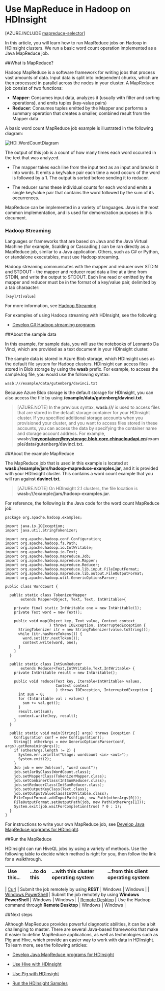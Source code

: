 <properties
   pageTitle="MapReduce with Hadoop on HDInsight | Windows Azure"
   description="Learn how to run MapReduce jobs on Hadoop in HDInsight clusters. You'll run a basic word count operation implemented as a Java MapReduce job."
   services="hdinsight"
   documentationCenter=""
   authors="Blackmist"
   manager="paulettm"
   editor="cgronlun"
	tags="azure-portal"/>

<tags
	ms.service="hdinsight"
	ms.date="09/23/2015"
	wacn.date=""/>

# Use MapReduce in Hadoop on HDInsight

[AZURE.INCLUDE [mapreduce-selector](../includes/hdinsight-selector-use-mapreduce.md)]

In this article, you will learn how to run MapReduce jobs on Hadoop in HDInsight clusters. We run a basic word count operation implemented as a Java MapReduce job.

##<a id="whatis"></a>What is MapReduce?

Hadoop MapReduce is a software framework for writing jobs that process vast amounts of data. Input data is split into independent chunks, which are then processed in parallel across the nodes in your cluster. A MapReduce job consist of two functions:

* **Mapper**: Consumes input data, analyzes it (usually with filter and sorting operations), and emits tuples (key-value pairs)
* **Reducer**: Consumes tuples emitted by the Mapper and performs a summary operation that creates a smaller, combined result from the Mapper data

A basic word count MapReduce job example is illustrated in the following diagram:

![HDI.WordCountDiagram][image-hdi-wordcountdiagram]

The output of this job is a count of how many times each word occurred in the text that was analyzed.

* The mapper takes each line from the input text as an input and breaks it into words. It emits a key/value pair each time a word occurs of the word is followed by a 1. The output is sorted before sending it to reducer.

* The reducer sums these individual counts for each word and emits a single key/value pair that contains the word followed by the sum of its occurrences.

MapReduce can be implemented in a variety of languages. Java is the most common implementation, and is used for demonstration purposes in this document.

### Hadoop Streaming

Languages or frameworks that are based on Java and the Java Virtual Machine (for example, Scalding or Cascading,) can be ran directly as a MapReduce job, similar to a Java application. Others, such as C# or Python, or standalone executables, must use Hadoop streaming.

Hadoop streaming communicates with the mapper and reducer over STDIN and STDOUT - the mapper and reducer read data a line at a time from STDIN, and write the output to STDOUT. Each line read or emitted by the mapper and reducer must be in the format of a key/value pair, delimited by a tab charaacter:

    [key]/t[value]

For more information, see [Hadoop Streaming](http://hadoop.apache.org/docs/r1.2.1/streaming.html).

For examples of using Hadoop streaming with HDInsight, see the following:

* [Develop C# Hadoop streaming programs](/documentation/articles/hdinsight-hadoop-develop-deploy-streaming-jobs)


##<a id="data"></a>About the sample data

In this example, for sample data, you will use the notebooks of Leonardo Da Vinci, which are provided as a text document in your HDInsight cluster.

The sample data is stored in Azure Blob storage, which HDInsight uses as the default file system for Hadoop clusters. HDInsight can access files stored in Blob storage by using the **wasb** prefix. For example, to access the sample.log file, you would use the following syntax:

	wasb:///example/data/gutenberg/davinci.txt

Because Azure Blob storage is the default storage for HDInsight, you can also access the file by using **/example/data/gutenberg/davinci.txt**.

> [AZURE.NOTE] In the previous syntax, **wasb:///** is used to access files that are stored in the default storage container for your HDInsight cluster. If you specified additional storage accounts when you provisioned your cluster, and you want to access files stored in these accounts, you can access the data by specifying the container name and storage account address. For example, **wasb://mycontainer@mystorage.blob.core.chinacloudapi.cn/example/data/gutenberg/davinci.txt**.

##<a id="job"></a>About the example MapReduce

The MapReduce job that is used in this example is located at **wasb://example/jars/hadoop-mapreduce-examples.jar**, and it is provided with your HDInsight cluster. This contains a word count example that you will run against **davinci.txt**.

> [AZURE.NOTE] On HDInsight 2.1 clusters, the file location is **wasb:///example/jars/hadoop-examples.jar**.

For reference, the following is the Java code for the word count MapReduce job:

	package org.apache.hadoop.examples;

	import java.io.IOException;
	import java.util.StringTokenizer;

	import org.apache.hadoop.conf.Configuration;
	import org.apache.hadoop.fs.Path;
	import org.apache.hadoop.io.IntWritable;
	import org.apache.hadoop.io.Text;
	import org.apache.hadoop.mapreduce.Job;
	import org.apache.hadoop.mapreduce.Mapper;
	import org.apache.hadoop.mapreduce.Reducer;
	import org.apache.hadoop.mapreduce.lib.input.FileInputFormat;
	import org.apache.hadoop.mapreduce.lib.output.FileOutputFormat;
	import org.apache.hadoop.util.GenericOptionsParser;

	public class WordCount {

	  public static class TokenizerMapper
	       extends Mapper<Object, Text, Text, IntWritable>{

	    private final static IntWritable one = new IntWritable(1);
	    private Text word = new Text();

	    public void map(Object key, Text value, Context context
	                    ) throws IOException, InterruptedException {
	      StringTokenizer itr = new StringTokenizer(value.toString());
	      while (itr.hasMoreTokens()) {
	        word.set(itr.nextToken());
	        context.write(word, one);
	      }
	    }
	  }

	  public static class IntSumReducer
	       extends Reducer<Text,IntWritable,Text,IntWritable> {
	    private IntWritable result = new IntWritable();

	    public void reduce(Text key, Iterable<IntWritable> values,
	                       Context context
	                       ) throws IOException, InterruptedException {
	      int sum = 0;
	      for (IntWritable val : values) {
	        sum += val.get();
	      }
	      result.set(sum);
	      context.write(key, result);
	    }
	  }

	  public static void main(String[] args) throws Exception {
	    Configuration conf = new Configuration();
	    String[] otherArgs = new GenericOptionsParser(conf, args).getRemainingArgs();
	    if (otherArgs.length != 2) {
	      System.err.println("Usage: wordcount <in> <out>");
	      System.exit(2);
	    }
	    Job job = new Job(conf, "word count");
	    job.setJarByClass(WordCount.class);
	    job.setMapperClass(TokenizerMapper.class);
	    job.setCombinerClass(IntSumReducer.class);
	    job.setReducerClass(IntSumReducer.class);
	    job.setOutputKeyClass(Text.class);
	    job.setOutputValueClass(IntWritable.class);
	    FileInputFormat.addInputPath(job, new Path(otherArgs[0]));
	    FileOutputFormat.setOutputPath(job, new Path(otherArgs[1]));
	    System.exit(job.waitForCompletion(true) ? 0 : 1);
	  }
	}

For instructions to write your own MapReduce job, see [Develop Java MapReduce programs for HDInsight](/documentation/articles/hdinsight-develop-deploy-java-mapreduce).

##<a id="run"></a>Run the MapReduce

HDInsight can run HiveQL jobs by using a variety of methods. Use the following table to decide which method is right for you, then follow the link for a walkthrough.

| **Use this**...                                                    | **...to do this**                                       | ...with this **cluster operating system** | ...from this **client operating system** |
|:-------------------------------------------------------------------|:--------------------------------------------------------|:------------------------------------------|:-----------------------------------------|

| [Curl](/documentation/articles/hdinsight-hadoop-use-mapreduce-curl)                     | Submit the job remotely by using **REST**               |  Windows                          |  Windows        |
| [Windows PowerShell](/documentation/articles/hdinsight-hadoop-use-mapreduce-powershell) | Submit the job remotely by using **Windows PowerShell** |  Windows                          | Windows                                  |
| [Remote Desktop](/documentation/articles/hdinsight-hadoop-use-mapreduce-remote-desktop)    | Use the Hadoop command through **Remote Desktop**       | Windows                                   | Windows                                  |

##<a id="nextsteps"></a>Next steps

Although MapReduce provides powerful diagnostic abilities, it can be a bit challenging to master. There are several Java-based frameworks that make it easier to define MapReduce applications, as well as technologies such as Pig and Hive, which provide an easier way to work with data in HDInsight. To learn more, see the following articles:

* [Develop Java MapReduce programs for HDInsight](/documentation/articles/hdinsight-develop-deploy-java-mapreduce)


* [Use Hive with HDInsight][hdinsight-use-hive]

* [Use Pig with HDInsight][hdinsight-use-pig]

* [Run the HDInsight Samples][hdinsight-samples]


[hdinsight-upload-data]: /documentation/articles/hdinsight-upload-data
[hdinsight-get-started]: /documentation/articles/hdinsight-get-started
[hdinsight-develop-mapreduce-jobs]: /documentation/articles/hdinsight-develop-deploy-java-mapreduce
[hdinsight-develop-streaming]: /documentation/articles/hdinsight-hadoop-develop-deploy-streaming-jobs
[hdinsight-use-hive]: /documentation/articles/hdinsight-use-hive
[hdinsight-use-pig]: /documentation/articles/hdinsight-use-pig
[hdinsight-samples]: /documentation/articles/hdinsight-run-samples
[hdinsight-provision]: /documentation/articles/hdinsight-provision-clusters
[powershell-install-configure]: /documentation/articles/powershell-install-configure
[image-hdi-wordcountdiagram]: ./media/hdinsight-use-mapreduce/HDI.WordCountDiagram.gif
